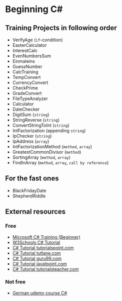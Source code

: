 # Beginning C#

## Training Projects in following order

- VerifyAge (`if`-condition)
- EasterCalculator
- InterestCalc
- EvenNumbersSum
- Einmaleins
- GuessNumber
- CalcTraining
- TempConvert
- CurrencyConvert
- CheckPrime
- GradeConvert
- FileTypeAnalyzer
- Calculator
- DateChecker
- DigitSum (`string`)
- StringReverse (`string`)
- ConvertStringToInt (`string`)
- IntFactorization (appending `string`)
- IpChecker (`string`)
- IpAddress (`array`)
- IntFactorizationMethod (`method`, `array`)
- GreatestCommonDivisor (`method`)
- SortingArray (`method`, `array`)
- FindInArray (`method`, `array`, `call by reference`)

## For the fast ones

- BlackFridayDate
- ShepherdRiddle

## External resources

### Free

- [Microsoft C# Training (Beginner)](https://learn.microsoft.com/en-us/training/paths/get-started-c-sharp-part-1/)
- [W3Schools C# Tutorial](https://w3schools.com/cs/)
- [C# Tutorial tutorialspoint.com](https://tutorialspoint.com/csharp/index.htm)
- [C# Tutorial tutlane.com](https://www.tutlane.com/tutorial/csharp)
- [C# Tutorial guru99.com](https://guru99.com/c-sharp-tutorial.html)
- [C# Tutorial javatpoint.com](https://javatpoint.com/c-sharp-tutorial)
- [C# Tutorial tutorialsteacher.com](https://tutorialsteacher.com/csharp/csharp-tutorials)


### Not free

- [German udemy course C#](https://www.udemy.com/share/10324i3@jEtayOjjVGJA9YeLFsvbC_0JJDvNXfG05E8HEbL6yQWVTiGrdqbf2VrGOtxVAsf3/)
